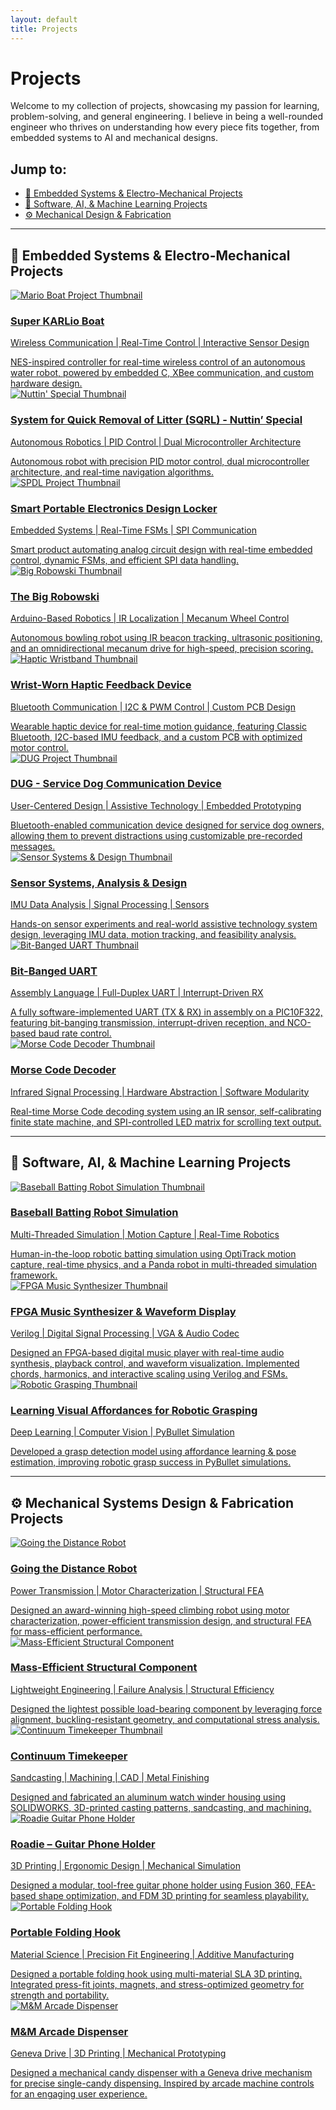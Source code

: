 ```yaml
---
layout: default
title: Projects
---
```


# Projects

Welcome to my collection of projects, showcasing my passion for learning, problem-solving, and general engineering. I believe in being a well-rounded engineer who thrives on understanding how every piece fits together, from embedded systems to AI and mechanical designs.

## Jump to:

- [🔌 Embedded Systems & Electro-Mechanical Projects](#-embedded-systems--electro-mechanical-projects)
- [🤖 Software, AI, & Machine Learning Projects](#-software-ai--machine-learning-projects)
- [⚙️ Mechanical Design & Fabrication](#️-mechanical-systems-design--fabrication-projects)

---

## 🔌 Embedded Systems & Electro-Mechanical Projects

<div class="project-grid">
  <div class="project-card">
    <a href="me218c-sk.html">
      <img src="/assets/images/nedmo/nedmo-oilus-home.jpg" alt="Mario Boat Project Thumbnail">
      <div class="card-content">
        <h3>Super KARLio Boat</h3>
        <p>Wireless Communication | Real-Time Control | Interactive Sensor Design</p>
      </div>
      <div class="overlay-info">
        NES-inspired controller for real-time wireless control of an autonomous water robot, powered by embedded C, XBee communication, and custom hardware design.
      </div>
    </a>
  </div>

  <div class="project-card">
    <a href="me218b-ns.html">
      <img src="/assets/images/me218b-ns/main-218b.png" alt="Nuttin' Special Thumbnail">
      <div class="card-content">
        <h3>System for Quick Removal of Litter (SQRL) - Nuttin’ Special</h3>
        <p>Autonomous Robotics | PID Control | Dual Microcontroller Architecture</p>
      </div>
      <div class="overlay-info">
        Autonomous robot with precision PID motor control, dual microcontroller architecture, and real-time navigation algorithms.
      </div>
    </a>
  </div>

  <div class="project-card">
    <a href="./me218a-spdl.html">
      <img src="/assets/images/me218a-spdl/spdl-me218a.jpg" alt="SPDL Project Thumbnail">
      <div class="card-content">
        <h3>Smart Portable Electronics Design Locker</h3>
        <p>Embedded Systems | Real-Time FSMs | SPI Communication</p>
      </div>
      <div class="overlay-info">
        Smart product automating analog circuit design with real-time embedded control, dynamic FSMs, and efficient SPI data handling.
      </div>
    </a>
  </div>

  <div class="project-card">
      <a href="me210-robowski.html">
          <img src="/assets/images/me210-robowski/210-main.jpg" alt="Big Robowski Thumbnail">
          <div class="card-content">
              <h3>The Big Robowski</h3>
              <p>Arduino-Based Robotics | IR Localization | Mecanum Wheel Control</p>
          </div>
          <div class="overlay-info">
              Autonomous bowling robot using IR beacon tracking, ultrasonic positioning, and an omnidirectional mecanum drive for high-speed, precision scoring.
          </div>
      </a>
  </div>

  <div class="project-card">
      <a href="haptic-wristband.html">
          <img src="../assets/images/haptic_device/charm_main.jpeg" alt="Haptic Wristband Thumbnail">
          <div class="card-content">
              <h3>Wrist-Worn Haptic Feedback Device</h3>
              <p>Bluetooth Communication | I2C & PWM Control | Custom PCB Design</p>
          </div>
          <div class="overlay-info">
              Wearable haptic device for real-time motion guidance, featuring Classic Bluetooth, I2C-based IMU feedback, and a custom PCB with optimized motor control.
          </div>
      </a>
  </div>

  <div class="project-card">
      <a href="engr210-DUG.html">
          <img src="/assets/images/engr210-DUG/DUG_Final.JPG" alt="DUG Project Thumbnail">
          <div class="card-content">
              <h3>DUG - Service Dog Communication Device</h3>
              <p>User-Centered Design | Assistive Technology | Embedded Prototyping</p>
          </div>
          <div class="overlay-info">
              Bluetooth-enabled communication device designed for service dog owners, allowing them to prevent distractions using customizable pre-recorded messages.
          </div>
      </a>
  </div>

  <div class="project-card">
      <a href="me220-sensors.html">
          <img src="/assets/images/me220-sensors/220-filter.png" alt="Sensor Systems & Design Thumbnail">
          <div class="card-content">
              <h3>Sensor Systems, Analysis & Design</h3>
              <p>IMU Data Analysis | Signal Processing | Sensors</p>
          </div>
          <div class="overlay-info">
              Hands-on sensor experiments and real-world assistive technology system design, leveraging IMU data, motion tracking, and feasibility analysis.
          </div>
      </a>
  </div>

  <div class="project-card">
      <a href="me218c-bitbang-uart.html">
          <img src="/assets/images/uart_assembly/uart_assembly.png" alt="Bit-Banged UART Thumbnail">
          <div class="card-content">
              <h3>Bit-Banged UART</h3>
              <p>Assembly Language | Full-Duplex UART | Interrupt-Driven RX</p>
          </div>
          <div class="overlay-info">
              A fully software-implemented UART (TX & RX) in assembly on a PIC10F322, featuring bit-banging transmission, interrupt-driven reception, and NCO-based baud rate control.
          </div>
      </a>
  </div>

  <div class="project-card">
      <a href="me218a-morse-code.html">
        <img src="/assets/images/me218a-morse-decoder/morse-decoder-main.jpg" alt="Morse Code Decoder Thumbnail">
        <div class="card-content">
          <h3>Morse Code Decoder</h3>
          <p>Infrared Signal Processing | Hardware Abstraction | Software Modularity</p>
        </div>
        <div class="overlay-info">
          Real-time Morse Code decoding system using an IR sensor, self-calibrating finite state machine, and SPI-controlled LED matrix for scrolling text output.
        </div>
      </a>
  </div>

</div>

---

## 🤖 Software, AI, & Machine Learning Projects

<div class="project-grid">
  <div class="project-card">
      <a href="cs225a-pandabat.html">
          <img src="/assets/images/cs225a-Pandabat/pandabat.png" alt="Baseball Batting Robot Simulation Thumbnail">
          <div class="card-content">
              <h3>Baseball Batting Robot Simulation</h3>
              <p>Multi-Threaded Simulation | Motion Capture | Real-Time Robotics</p>
          </div>
          <div class="overlay-info">
              Human-in-the-loop robotic batting simulation using OptiTrack motion capture, real-time physics, and a Panda robot in multi-threaded simulation framework.
          </div>
      </a>
  </div>

  <div class="project-card">
      <a href="fpga-music-synth.html">
          <img src="../assets/images/ee108-music/waveform_display.jpeg" alt="FPGA Music Synthesizer Thumbnail">
          <div class="card-content">
              <h3>FPGA Music Synthesizer & Waveform Display</h3>
              <p>Verilog | Digital Signal Processing | VGA & Audio Codec</p>
          </div>
          <div class="overlay-info">
              Designed an FPGA-based digital music player with real-time audio synthesis, playback control, and waveform visualization. Implemented chords, harmonics, and interactive scaling using Verilog and FSMs.
          </div>
      </a>
  </div>

  <div class="project-card">
      <a href="robotic-grasping.html">
          <img src="../assets/images/robotic_grasping/affordance_map.jpeg" alt="Robotic Grasping Thumbnail">
          <div class="card-content">
              <h3>Learning Visual Affordances for Robotic Grasping</h3>
              <p>Deep Learning | Computer Vision | PyBullet Simulation</p>
          </div>
          <div class="overlay-info">
              Developed a grasp detection model using affordance learning & pose estimation,  
              improving robotic grasp success in PyBullet simulations.
          </div>
      </a>
  </div>

</div>

---

## ⚙️ Mechanical Systems Design & Fabrication Projects

<div class="project-grid">

  <div class="project-card">
      <a href="me104-going_the_distance.html">
          <img src="/assets/images/me104-gtd/project2_main.png" alt="Going the Distance Robot">
          <div class="card-content">
              <h3>Going the Distance Robot</h3>
              <p>Power Transmission | Motor Characterization | Structural FEA</p>
          </div>
          <div class="overlay-info">
              Designed an award-winning high-speed climbing robot using motor characterization, power-efficient transmission design, and structural FEA for mass-efficient performance.
          </div>
      </a>
  </div>

  <div class="project-card">
      <a href="me104-mass-efficient-component.html">
          <img src="/assets/images/me104-mec/mec-104-main.png" alt="Mass-Efficient Structural Component">
          <div class="card-content">
              <h3>Mass-Efficient Structural Component</h3>
              <p>Lightweight Engineering | Failure Analysis | Structural Efficiency</p>
          </div>
          <div class="overlay-info">
              Designed the lightest possible load-bearing component by leveraging force alignment, buckling-resistant geometry, and computational stress analysis.
          </div>
      </a>
  </div>

  <div class="project-card">
      <a href="continuum.html">
          <img src="/assets/images/continuum/MTM_103.png" alt="Continuum Timekeeper Thumbnail">
          <div class="card-content">
              <h3>Continuum Timekeeper</h3>
              <p>Sandcasting | Machining | CAD | Metal Finishing</p>
          </div>
          <div class="overlay-info">
              Designed and fabricated an aluminum watch winder housing using SOLIDWORKS, 3D-printed casting patterns, sandcasting, and machining.
          </div>
      </a>
  </div>

  <div class="project-card">
      <a href="roadie.html">
          <img src="/assets/images/roadie/roadie_main.png" alt="Roadie Guitar Phone Holder">
          <div class="card-content">
              <h3>Roadie – Guitar Phone Holder</h3>
              <p>3D Printing | Ergonomic Design | Mechanical Simulation</p>
          </div>
          <div class="overlay-info">
              Designed a modular, tool-free guitar phone holder using Fusion 360, FEA-based shape optimization, and FDM 3D printing for seamless playability.
          </div>
      </a>
  </div>

  <div class="project-card">
      <a href="me127-hooked.html">
          <img src="/assets/images/me127-hooked/hook_final.png" alt="Portable Folding Hook">
          <div class="card-content">
              <h3>Portable Folding Hook</h3>
              <p>Material Science | Precision Fit Engineering | Additive Manufacturing</p>
          </div>
          <div class="overlay-info">
              Designed a portable folding hook using multi-material SLA 3D printing. Integrated press-fit joints, magnets, and stress-optimized geometry for strength and portability.
          </div>
      </a>
  </div>

  <div class="project-card">
      <a href="mm-dispenser.html">
          <img src="/assets/images/mm-dispenser/final_dispenser.png" alt="M&M Arcade Dispenser">
          <div class="card-content">
              <h3>M&M Arcade Dispenser</h3>
              <p>Geneva Drive | 3D Printing | Mechanical Prototyping</p>
          </div>
          <div class="overlay-info">
              Designed a mechanical candy dispenser with a Geneva drive mechanism for precise single-candy dispensing. Inspired by arcade machine controls for an engaging user experience.
          </div>
      </a>
  </div>

</div>
